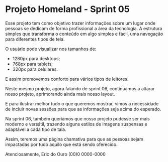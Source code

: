 # Projeto Homeland - Sprint 05

Esse projeto tem como objetivo trazer informações sobre um lugar onde pessoas se dedicam de forma profissional a área da tecnologia. A estrutura simples que transforma o conteúdo em algo simples e fácil, uma navegação para diferentes tipos de tela.

O usuário pode visualizar nos tamanhos de:

- 1280px para desktops;
- 768px para tablets;
- 320px para celulares.

E assim promovemos conforto para vários tipos de leitores.

Neste mesmo projeto, agora falando de sprint 06, continuamos a altarar nosso projeto, aprimorando ainda mais nosso layout.

E para ilustrar melhor tudo o que queremos mostrar, vimos a necessidade de incluir novas sessões para que as informações seja acima do esperado.

Na sprint 06, também queríamos que nosso projeto pudesse ser mais moderno e versátil, trazendo alguns estilos de imagens suspensas e adaptável a cada tipo de tala.

Assim, teremos uma página chamativa para que as pessoas sejam impactadas por tudo aquilo que está sendo oferecido.

Atenciosamente,
Eric do Ouro
(00)0 0000-0000